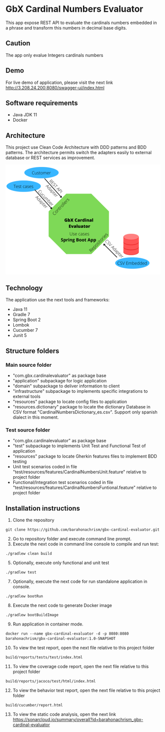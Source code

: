 # GbX Cardinal Numbers Evaluator
This app expose REST API to evaluate the cardinals numbers embedded in a phrase and
transform this numbers in decimal base digits.
## Caution
The app only evalue Integers cardinals numbers 
## Demo
For live demo of application, please visit the next link
http://3.208.24.200:8080/swagger-ui/index.html
## Software requirements
- Java JDK 11
- Docker
## Architecture
This project use Clean Code Architecture with DDD patterns and BDD patterns. The architecture permits switch the adapters easily to external database or REST services as improvement.

![GbX Cardinal Evaluator Architecture](src/main/resources/images/gbx-cardinal-evaluator-architecture.png "RMM Architecture")

## Technology
The application use the next tools and frameworks:
- Java 11
- Gradle 7
- Spring Boot 2
- Lombok
- Cucumber 7
- Junit 5
## Structure folders
### Main source folder
- "com.gbx.cardinalevaluator" as package base
- "application" subpackage for logic application
- "domain" subpackage to deliver information to client
- "infrastructure" subpackage to implements specific integrations to external tools
- "resources" package to locate config files to application
- "resources.dictionary" package to locate the dictionary Database in CSV format "CardinalNumbersDictionary_es.csv". Support only spanish dialect in this moment.
### Test source folder
- "com.gbx.cardinalevaluator" as package base
- "test" subpackage to implements Unit Test and Functional Test of application
- "resources" package to locate Gherkin features files to implement BDD testing
- Unit test scenarios coded in file "test/resources/features/CardinalNumbersUnit.feature" relative to project folder
- Functional/Integration test scenarios coded in file "test/resources/features/CardinalNumbersFuntional.feature" relative to project folder
## Installation instructions
1. Clone the repository
```
git clone https://github.com/barahonachrism/gbx-cardinal-evaluator.git
```
2. Go to repository folder and execute command line prompt.
4. Execute the next code in command line console to compile and run test:
```
./gradlew clean build
```
5. Optionally, execute only functional and unit test
```
./gradlew test
```
7. Optionally, execute the next code for run standalone application in console.
```
./gradlew bootRun
```
8. Execute the next code to generate Docker image
```
./gradlew bootBuildImage
```
9. Run application in container mode.
```
docker run --name gbx-cardinal-evaluator -d -p 8080:8080 barahonachrism/gbx-cardinal-evaluator:1.0-SNAPSHOT 
```
10. To view the test report, open the next file relative to this project folder
```
build/reports/tests/test/index.html
```
11. To view the coverage code report, open the next file relative to this project folder
```
build/reports/jacoco/test/html/index.html
```
12. To view the behavior test report, open the next file relative to this project folder
```
build/cucumber/report.html
```
13. To view the static code analysis, open the next link https://sonarcloud.io/summary/overall?id=barahonachrism_gbx-cardinal-evaluator

